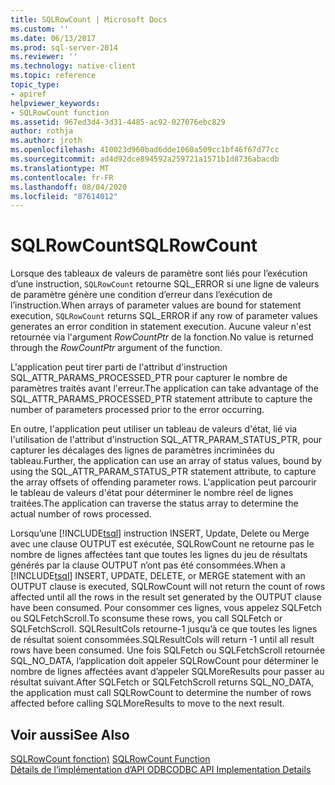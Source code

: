 ```yaml
---
title: SQLRowCount | Microsoft Docs
ms.custom: ''
ms.date: 06/13/2017
ms.prod: sql-server-2014
ms.reviewer: ''
ms.technology: native-client
ms.topic: reference
topic_type:
- apiref
helpviewer_keywords:
- SQLRowCount function
ms.assetid: 967ed3d4-3d31-4485-ac92-027076ebc829
author: rothja
ms.author: jroth
ms.openlocfilehash: 410023d960bad6dde1060a509cc1bf46f67d77cc
ms.sourcegitcommit: ad4d92dce894592a259721a1571b1d8736abacdb
ms.translationtype: MT
ms.contentlocale: fr-FR
ms.lasthandoff: 08/04/2020
ms.locfileid: "87614012"
---
```

# <a name="sqlrowcount"></a><span data-ttu-id="b9975-102">SQLRowCount</span><span class="sxs-lookup"><span data-stu-id="b9975-102">SQLRowCount</span></span>
  <span data-ttu-id="b9975-103">Lorsque des tableaux de valeurs de paramètre sont liés pour l’exécution d’une instruction, `SQLRowCount` retourne SQL_ERROR si une ligne de valeurs de paramètre génère une condition d’erreur dans l’exécution de l’instruction.</span><span class="sxs-lookup"><span data-stu-id="b9975-103">When arrays of parameter values are bound for statement execution, `SQLRowCount` returns SQL_ERROR if any row of parameter values generates an error condition in statement execution.</span></span> <span data-ttu-id="b9975-104">Aucune valeur n'est retournée via l'argument *RowCountPtr* de la fonction.</span><span class="sxs-lookup"><span data-stu-id="b9975-104">No value is returned through the *RowCountPtr* argument of the function.</span></span>  
  
 <span data-ttu-id="b9975-105">L'application peut tirer parti de l'attribut d'instruction SQL_ATTR_PARAMS_PROCESSED_PTR pour capturer le nombre de paramètres traités avant l'erreur.</span><span class="sxs-lookup"><span data-stu-id="b9975-105">The application can take advantage of the SQL_ATTR_PARAMS_PROCESSED_PTR statement attribute to capture the number of parameters processed prior to the error occurring.</span></span>  
  
 <span data-ttu-id="b9975-106">En outre, l'application peut utiliser un tableau de valeurs d'état, lié via l'utilisation de l'attribut d'instruction SQL_ATTR_PARAM_STATUS_PTR, pour capturer les décalages des lignes de paramètres incriminées du tableau.</span><span class="sxs-lookup"><span data-stu-id="b9975-106">Further, the application can use an array of status values, bound by using the SQL_ATTR_PARAM_STATUS_PTR statement attribute, to capture the array offsets of offending parameter rows.</span></span> <span data-ttu-id="b9975-107">L'application peut parcourir le tableau de valeurs d'état pour déterminer le nombre réel de lignes traitées.</span><span class="sxs-lookup"><span data-stu-id="b9975-107">The application can traverse the status array to determine the actual number of rows processed.</span></span>  
  
 <span data-ttu-id="b9975-108">Lorsqu’une [!INCLUDE[tsql](../../includes/tsql-md.md)] instruction INSERT, Update, Delete ou Merge avec une clause OUTPUT est exécutée, SQLRowCount ne retourne pas le nombre de lignes affectées tant que toutes les lignes du jeu de résultats générés par la clause OUTPUT n’ont pas été consommées.</span><span class="sxs-lookup"><span data-stu-id="b9975-108">When a [!INCLUDE[tsql](../../includes/tsql-md.md)] INSERT, UPDATE, DELETE, or MERGE statement with an OUTPUT clause is executed, SQLRowCount will not return the count of rows affected until all the rows in the result set generated by the OUTPUT clause have been consumed.</span></span> <span data-ttu-id="b9975-109">Pour consommer ces lignes, vous appelez SQLFetch ou SQLFetchScroll.</span><span class="sxs-lookup"><span data-stu-id="b9975-109">To sconsume these rows, you call SQLFetch or SQLFetchScroll.</span></span> <span data-ttu-id="b9975-110">SQLResultCols retourne-1 jusqu’à ce que toutes les lignes de résultat soient consommées.</span><span class="sxs-lookup"><span data-stu-id="b9975-110">SQLResultCols will return -1 until all result rows have been consumed.</span></span> <span data-ttu-id="b9975-111">Une fois SQLFetch ou SQLFetchScroll retournée SQL_NO_DATA, l’application doit appeler SQLRowCount pour déterminer le nombre de lignes affectées avant d’appeler SQLMoreResults pour passer au résultat suivant.</span><span class="sxs-lookup"><span data-stu-id="b9975-111">After SQLFetch or SQLFetchScroll returns SQL_NO_DATA, the application must call SQLRowCount to determine the number of rows affected before calling SQLMoreResults to move to the next result.</span></span>  
  
## <a name="see-also"></a><span data-ttu-id="b9975-112">Voir aussi</span><span class="sxs-lookup"><span data-stu-id="b9975-112">See Also</span></span>  
 <span data-ttu-id="b9975-113">[SQLRowCount fonction)](https://go.microsoft.com/fwlink/?LinkId=59367) </span><span class="sxs-lookup"><span data-stu-id="b9975-113">[SQLRowCount Function](https://go.microsoft.com/fwlink/?LinkId=59367) </span></span>  
 [<span data-ttu-id="b9975-114">Détails de l’implémentation d’API ODBC</span><span class="sxs-lookup"><span data-stu-id="b9975-114">ODBC API Implementation Details</span></span>](odbc-api-implementation-details.md)  
  
  
